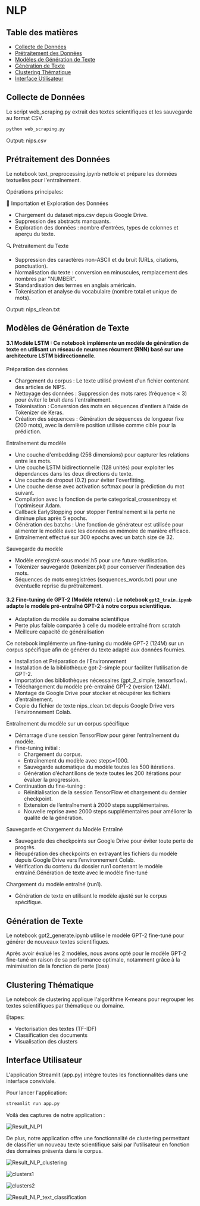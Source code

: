 # NLP
## Table des matières
- [Collecte de Données](#collecte_de_données)
- [Prétraitement des Données](#prétraitement_des_données)
- [Modèles de Génération de Texte](#modèles_de_génération_de_texte)
- [Génération de Texte](#génération_de_texte)
- [Clustering Thématique](#clustering_thématique)
- [Interface Utilisateur](#interface_utilisateur)

## Collecte de Données
Le script web_scraping.py extrait des textes scientifiques et les sauvegarde au format CSV.
```bash
python web_scraping.py
```
Output: nips.csv
## Prétraitement des Données
Le notebook text_preprocessing.ipynb nettoie et prépare les données textuelles pour l'entraînement.

Opérations principales:

 📂 Importation et Exploration des Données
  
   - Chargement du dataset nips.csv depuis Google Drive.
   - Suppression des abstracts manquants.
   - Exploration des données : nombre d'entrées, types de colonnes et aperçu du texte.
  
 🔍 Prétraitement du Texte

   - Suppression des caractères non-ASCII et du bruit (URLs, citations, ponctuation).
   - Normalisation du texte : conversion en minuscules, remplacement des nombres par "NUMBER".
   - Standardisation des termes en anglais américain.
   - Tokenisation et analyse du vocabulaire (nombre total et unique de mots).

Output: nips_clean.txt


## Modèles de Génération de Texte
#### 3.1 Modèle LSTM :   Ce notebook implémente un modèle de génération de texte en utilisant un réseau de neurones récurrent (RNN) basé sur une architecture LSTM bidirectionnelle.

 Préparation des données
 - Chargement du corpus : Le texte utilisé provient d'un fichier contenant des articles de NIPS.
 - Nettoyage des données : Suppression des mots rares (fréquence < 3) pour éviter le bruit dans l'entraînement.
 - Tokenisation : Conversion des mots en séquences d'entiers à l'aide de Tokenizer de Keras.
 - Création des séquences : Génération de séquences de longueur fixe (200 mots), avec la dernière position utilisée comme cible pour la prédiction.

 Entraînement du modèle
  - Une couche d'embedding (256 dimensions) pour capturer les relations entre les mots.
  - Une couche LSTM bidirectionnelle (128 unités) pour exploiter les dépendances dans les deux directions du texte.
  - Une couche de dropout (0.2) pour éviter l'overfitting.
  - Une couche dense avec activation softmax pour la prédiction du mot suivant.
  - Compilation avec la fonction de perte categorical_crossentropy et l'optimiseur Adam.
  - Callback EarlyStopping pour stopper l'entraînement si la perte ne diminue plus après 5 epochs.
  - Génération des batchs : Une fonction de générateur est utilisée pour alimenter le modèle avec les données en mémoire de manière efficace.
  - Entraînement effectué sur 300 epochs avec un batch size de 32.
 
 Sauvegarde du modèle
  - Modèle enregistré sous model.h5 pour une future réutilisation.
  - Tokenizer sauvegardé (tokenizer.pkl) pour conserver l'indexation des mots.
  - Séquences de mots enregistrées (sequences_words.txt) pour une éventuelle reprise du prétraitement.

#### 3.2 Fine-tuning de GPT-2 (Modèle retenu) : Le notebook `gpt2_train.ipynb` adapte le modèle pré-entraîné GPT-2 à notre corpus scientifique.

   - Adaptation du modèle au domaine scientifique  
   - Perte plus faible comparée à celle du modèle entraîné from scratch  
   - Meilleure capacité de généralisation  

Ce notebook implémente un fine-tuning du modèle GPT-2 (124M) sur un corpus spécifique afin de générer du texte adapté aux données fournies.

  - Installation et Préparation de l’Environnement
  - Installation de la bibliothèque gpt-2-simple pour faciliter l’utilisation de GPT-2.
  - Importation des bibliothèques nécessaires (gpt_2_simple, tensorflow).
  - Téléchargement du modèle pré-entraîné GPT-2 (version 124M).
  - Montage de Google Drive pour stocker et récupérer les fichiers d’entraînement.
  - Copie du fichier de texte nips_clean.txt depuis Google Drive vers l’environnement Colab.

Entraînement du modèle sur un corpus spécifique
  - Démarrage d’une session TensorFlow pour gérer l’entraînement du modèle.
  - Fine-tuning initial :
    - Chargement du corpus.
    - Entraînement du modèle avec steps=1000.
    - Sauvegarde automatique du modèle toutes les 500 itérations.
    - Génération d’échantillons de texte toutes les 200 itérations pour évaluer la progression.
  - Continuation du fine-tuning :
    - Réinitialisation de la session TensorFlow et chargement du dernier checkpoint.
    - Extension de l’entraînement à 2000 steps supplémentaires.
    - Nouvelle reprise avec 2000 steps supplémentaires pour améliorer la qualité de la génération.

Sauvegarde et Chargement du Modèle Entraîné
 - Sauvegarde des checkpoints sur Google Drive pour éviter toute perte de progrès.
 - Récupération des checkpoints en extrayant les fichiers du modèle depuis Google Drive vers l’environnement Colab.
 - Vérification du contenu du dossier run1 contenant le modèle entraîné.Génération de texte avec le modèle fine-tuné

Chargement du modèle entraîné (run1).
 - Génération de texte en utilisant le modèle ajusté sur le corpus spécifique.
## Génération de Texte
Le notebook gpt2_generate.ipynb utilise le modèle GPT-2 fine-tuné pour générer de nouveaux textes scientifiques.

Après avoir évalué les 2 modèles, nous avons opté pour le modèle GPT-2 fine-tuné en raison de sa performance optimale, notamment grâce à la minimisation de la fonction de perte (loss)
## Clustering Thématique
Le notebook de clustering applique l'algorithme K-means pour regrouper les textes scientifiques par thématique ou domaine.

Étapes:

  - Vectorisation des textes (TF-IDF)
  - Classification des documents
  - Visualisation des clusters

## Interface Utilisateur
L'application Streamlit (app.py) intègre toutes les fonctionnalités dans une interface conviviale.

Pour lancer l'application:

```bash
streamlit run app.py
```

Voilà des captures de notre application : 

![Result_NLP1](https://github.com/user-attachments/assets/0dfcd9a7-56b7-4f73-ad44-b737988b00ab)

De plus, notre application offre une fonctionnalité de clustering permettant de classifier un nouveau texte scientifique saisi par l'utilisateur en fonction des domaines présents dans le corpus.

![Result_NLP_clustering](https://github.com/user-attachments/assets/11d9b57d-1a58-4340-8565-a145b60fc893)

![clusters1](https://github.com/user-attachments/assets/7a32cdc3-fd41-4c8b-90e5-e1a1e3ec7777)


![clusters2](https://github.com/user-attachments/assets/46781854-7507-4cd8-bacd-e0852b24f907)


![Result_NLP_text_classification](https://github.com/user-attachments/assets/69568da8-4e81-4635-aee3-18b7d4aa9a60)
